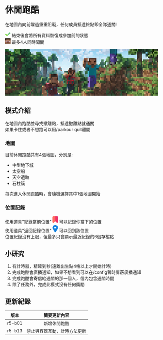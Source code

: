 # 休閒跑酷

在地圖內向前躍過重重阻礙，任何成員抵達終點即全隊通關!

<img src="https://github.com/CatBudMC/ResourcePack/blob/master/assets/minecraft/textures/emoji/check.png?raw=true" width="18" height="18"/> 結束後會將所有資料恢復成參加前的狀態  
<img src="https://github.com/CatBudMC/ResourcePack/blob/master/assets/minecraft/textures/emoji/mob/steve.png?raw=true" width="18" height="18"/> 最多4人同時闖關

<img src="./mode_picture/leisure_parkour.png" width="558" height="153"/>

## 模式介紹

在地圖內跑酷並尋找撤離點，抵達撤離點就通關  
如果卡住或者不想跑可以用/parkour quit離開

### 地圖

目前休閒跑酷共有4張地圖，分別是:

- 中型地下城
- 太空船
- 天空遺跡
- 石柱簇

每次進入休閒跑酷時，會隨機選擇其中1張地圖開始

### 位置記錄

使用道具"紀錄當前位置"<img src="https://github.com/CatBudMC/ResourcePack/blob/master/assets/minecraft/textures/item/menu/parkour/save.png?raw=true" width="25" height="25"/>可以記錄你當下的位置  
使用道具"返回記錄位置"<img src="https://github.com/CatBudMC/ResourcePack/blob/master/assets/minecraft/textures/item/menu/parkour/location.png?raw=true" width="25" height="25"/>可以回到該位置  
位置紀錄沒有上限，但最多只會顯示最近紀錄的6個存檔點

## 小研究

1. 有計時器，精確到秒(遠離出生點4格以上才開始計時)
2. 完成跑酷會廣播通知，如果不想看到可以在/config暫時屏蔽廣播通知
3. 完成跑酷會寄信給通關的那一個人，信內包含通關時間
4. 除了任務外，完成此模式沒有任何獎勵

## 更新紀錄

|版本|簡要更新內容|
|:---:|:---:|
|r5-b01|新增休閒跑酷|
|r5-b13|禁止與容器互動，計時方法更新|
<!-- markdownlint-disable-file MD033 MD045 -->  